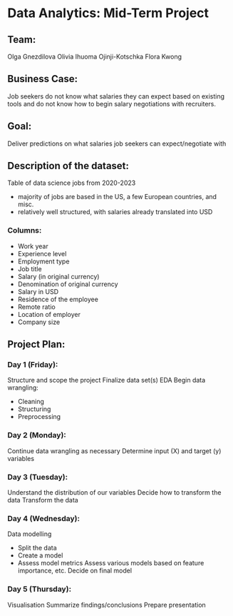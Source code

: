 # Data Analytics: Mid-Term Project

## Team:
Olga Gnezdilova
Olivia Ihuoma Ojinji-Kotschka
Flora Kwong

## Business Case:
Job seekers do not know what salaries they can expect based on existing tools and do not know how to begin salary negotiations with recruiters.

## Goal:
Deliver predictions on what salaries job seekers can expect/negotiate with
 
## Description of the dataset:
Table of data science jobs from 2020-2023
 - majority of jobs are based in the US, a few European countries, and misc.
 - relatively well structured, with salaries already translated into USD
 
### Columns:
- Work year
- Experience level
- Employment type
- Job title
- Salary (in original currency)
- Denomination of original currency
- Salary in USD
- Residence of the employee
- Remote ratio
- Location of employer
- Company size
  
## Project Plan:
### Day 1 (Friday):
Structure and scope the project
Finalize data set(s)
EDA
Begin data wrangling:
 - Cleaning
 - Structuring
 - Preprocessing
### Day 2 (Monday):
Continue data wrangling as necessary
Determine input (X) and target (y) variables
### Day 3 (Tuesday):
Understand the distribution of our variables
Decide how to transform the data
Transform the data
### Day 4 (Wednesday):
Data modelling
 - Split the data
 - Create a model
 - Assess model metrics
Assess various models based on feature importance, etc.
Decide on final model
### Day 5 (Thursday):
Visualisation
Summarize findings/conclusions
Prepare presentation
